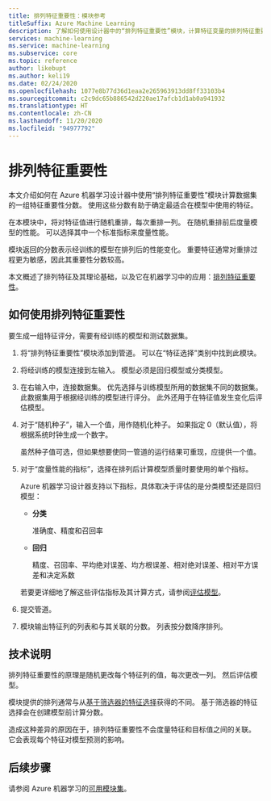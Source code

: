 ```yaml
---
title: 排列特征重要性：模块参考
titleSuffix: Azure Machine Learning
description: 了解如何使用设计器中的“排列特征重要性”模块，计算特征变量的排列特征重要性分数。
services: machine-learning
ms.service: machine-learning
ms.subservice: core
ms.topic: reference
author: likebupt
ms.author: keli19
ms.date: 02/24/2020
ms.openlocfilehash: 1077e8b77d36d1eaa2e265963913dd8ff33103b4
ms.sourcegitcommit: c2c9dc65b886542d220ae17afcb1d1ab0a941932
ms.translationtype: HT
ms.contentlocale: zh-CN
ms.lasthandoff: 11/20/2020
ms.locfileid: "94977792"
---
```

# <a name="permutation-feature-importance"></a>排列特征重要性

本文介绍如何在 Azure 机器学习设计器中使用“排列特征重要性”模块计算数据集的一组特征重要性分数。 使用这些分数有助于确定最适合在模型中使用的特征。

在本模块中，将对特征值进行随机重排，每次重排一列。 在随机重排前后度量模型的性能。 可以选择其中一个标准指标来度量性能。

模块返回的分数表示经训练的模型在排列后的性能变化。 重要特征通常对重排过程更为敏感，因此其重要性分数较高。 

本文概述了排列特征及其理论基础，以及它在机器学习中的应用：[排列特征重要性](https://docs.microsoft.com/archive/blogs/machinelearning/permutation-feature-importance)。  

## <a name="how-to-use-permutation-feature-importance"></a>如何使用排列特征重要性

要生成一组特征评分，需要有经训练的模型和测试数据集。  

1.  将“排列特征重要性”模块添加到管道。 可以在“特征选择”类别中找到此模块。 

2.  将经训练的模型连接到左输入。 模型必须是回归模型或分类模型。  

3.  在右输入中，连接数据集。 优先选择与训练模型所用的数据集不同的数据集。 此数据集用于根据经训练的模型进行评分。 此外还用于在特征值发生变化后评估模型。  

4.  对于“随机种子”，输入一个值，用作随机化种子。 如果指定 0（默认值），将根据系统时钟生成一个数字。

     虽然种子值可选，但如果想要使同一管道的运行结果可重现，应提供一个值。  

5.  对于“度量性能的指标”，选择在排列后计算模型质量时要使用的单个指标。  

     Azure 机器学习设计器支持以下指标，具体取决于评估的是分类模型还是回归模型：  

    -   **分类**

        准确度、精度和召回率  

    -   **回归**

        精度、召回率、平均绝对误差、均方根误差、相对绝对误差、相对平方误差和决定系数  

     若要更详细地了解这些评估指标及其计算方式，请参阅[评估模型](evaluate-model.md)。  

6.  提交管道。  

7.  模块输出特征列的列表和与其关联的分数。 列表按分数降序排列。  


##  <a name="technical-notes"></a>技术说明

排列特征重要性的原理是随机更改每个特征列的值，每次更改一列。 然后评估模型。 

模块提供的排列通常与从[基于筛选器的特征选择](filter-based-feature-selection.md)获得的不同。 基于筛选器的特征选择会在创建模型前计算分数。 

造成这种差异的原因在于，排列特征重要性不会度量特征和目标值之间的关联。 它会表现每个特征对模型预测的影响。
  
## <a name="next-steps"></a>后续步骤

请参阅 Azure 机器学习的[可用模块集](module-reference.md)。 
